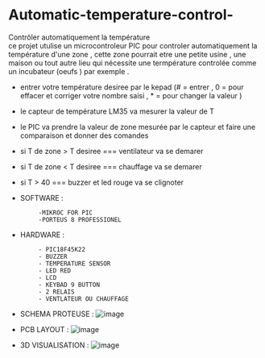 # Automatic-temperature-control-
Contrôler  automatiquement  la  température  
ce projet utulise un microcontroleur PIC  pour controler automatiquement la température d'une zone , cette zone pourrait etre une petite usine , une maison ou tout autre lieu qui nécessite une termpérature controlée comme un incubateur (oeufs ) par exemple .
 
 - entrer votre température desiree par le kepad (# = entrer , 0 = pour effacer et corriger votre nombre saisi , * = pour changer la valeur )
 - le capteur de température LM35 va mesurer la valeur de T 
 - le PIC va prendre la valeur de zone mesurée par le capteur et faire une comparaison et donner des comandes 
 - si T de zone > T desiree === ventilateur va se demarer 
 - si T de zone < T desiree === chauffage va se demarer
 - si T > 40 === buzzer et led rouge va se clignoter  


- SOFTWARE : 

           -MIKROC FOR PIC 
           -PORTEUS 8 PROFESSIONEL
           
- HARDWARE : 
               
           - PIC18F45K22
           - BUZZER
           - TEMPERATURE SENSOR 
           - LED RED 
           - LCD 
           - KEYBAD 9 BUTTON 
           - 2 RELAIS 
           - VENTLATEUR OU CHAUFFAGE 
             
- SCHEMA PROTEUSE :
![image](https://user-images.githubusercontent.com/80831555/115291937-df3b8500-a144-11eb-91cc-04a0451ff3fa.png)


- PCB LAYOUT : 
![image](https://user-images.githubusercontent.com/80831555/115292134-1c077c00-a145-11eb-88c5-654af9eef9b4.png)


- 3D VISUALISATION : 
![image](https://user-images.githubusercontent.com/80831555/115292370-64269e80-a145-11eb-98fc-7cc3b6985ad5.png)
